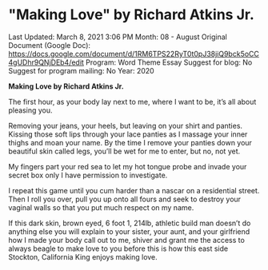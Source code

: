 # "Making Love" by Richard Atkins Jr.

Last Updated: March 8, 2021 3:06 PM
Month: 08 - August
Original Document (Google Doc): https://docs.google.com/document/d/1RM6TPS22RyT0t0pJ38jiQ9bck5oCC4gUDhr9QNjDEb4/edit
Program: Word Theme Essay
Suggest for blog: No
Suggest for program mailing: No
Year: 2020

**Making Love by Richard Atkins Jr.**

The first hour, as your body lay next to me, where I want to be, it’s all about pleasing you.

Removing your jeans, your heels, but leaving on your shirt and panties. Kissing those soft lips through your lace panties as I massage your inner thighs and moan your name. By the time I remove your panties down your beautiful skin called legs, you’ll be wet for me to enter, but no, not yet.

My fingers part your red sea to let my hot tongue probe and invade your secret box only I have permission to investigate.

I repeat this game until you cum harder than a nascar on a residential street. Then I roll you over, pull you up onto all fours and seek to destroy your vaginal walls so that you put much respect on my name.

If this dark skin, brown eyed, 6 foot 1, 214lb, athletic build man doesn’t do anything else you will explain to your sister, your aunt, and your girlfriend how I made your body call out to me, shiver and grant me the access to always beagle to make love to you before this is how this east side Stockton, California King enjoys making love.